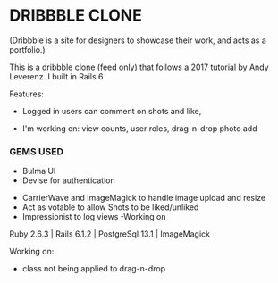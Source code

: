 # DRIBBBLE CLONE
(Dribbble is a site for designers to showcase their work, and acts as a portfolio.)

This is a dribbble clone (feed only) that follows a 2017 [tutorial](https://web-crunch.com/posts/lets-build-dribbble-clone-with-ruby-on-rails) by Andy Leverenz. I built in Rails 6 <!--, so used image_processing instead of carrierwave for image uploads. -->

Features: 
- Logged in users can comment on shots and like, 

- I'm working on: view counts, user roles, drag-n-drop photo add

<!-- custom Devise route -->

### GEMS USED

* Bulma UI
* Devise for authentication
<!-- * Dropzone and Stimulus.js for drag and drop -->
<!-- * Active Storage for handling the file/image -->
* CarrierWave and ImageMagick to handle image upload and resize
* Act as votable to allow Shots to be liked/unliked
* Impressionist to log views -Working on


Ruby 2.6.3 | 
Rails 6.1.2 | 
PostgreSql 13.1 | 
ImageMagick

Working on:
* class not being applied to drag-n-drop

